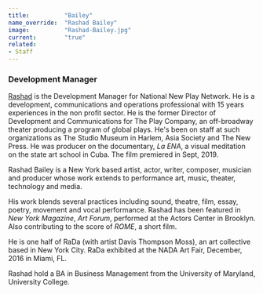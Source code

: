 ```yaml
---
title:          "Bailey"
name_override:  "Rashad Bailey"
image:          "Rashad-Bailey.jpg"
current:        "true"
related:
- Staff
---
```


### Development Manager

[Rashad](https://newplayexchange.org/users/35711/rashad-bailey) is the Development Manager for National New Play Network. He is a development, communications and operations professional with 15 years experiences in the non profit sector. He is the former Director of Development and Communications for The Play Company, an off-broadway theater producing a program of global plays. He's been on staff at such organizations as The Studio Museum in Harlem, Asia Society and The New Press. He was producer on the documentary, *La ENA*, a visual meditation on the state art school in Cuba. The film premiered in Sept, 2019.

Rashad Bailey is a New York based artist, actor, writer, composer, musician and producer whose work extends to performance art, music, theater, technology and media.

His work blends several practices including sound, theatre, film, essay, poetry, movement and vocal performance. Rashad has been featured in *New York Magazine*, *Art Forum*, performed at the Actors Center in Brooklyn. Also contributing to the score of *ROME*, a short film.

He is one half of RaDa (with artist Davis Thompson Moss), an art collective based in New York City. RaDa exhibited at the NADA Art Fair, December, 2016 in Miami, FL.

Rashad hold a BA in Business Management from the University of Maryland, University College.
